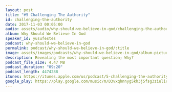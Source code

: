 ```yaml
---
layout: post
title: "#5 Challenging The Authority"
id: challenging-the-authority
date: 2017-11-03 00:05:00
audio: assets/audio/why-should-we-believe-in-god/challenging-the-authority.mp3
album: Why Should We Believe In God
speaker_id: yusufestes
podcast: why-should-we-believe-in-god
permalink: podcast/why-should-we-believe-in-god/:title
image: assets/images/podcasts/why-should-we-believe-in-god/album-picture-small.jpg
description: Revealing the most important question; Why?
podcast_file_size: 4.47 MB
podcast_duration: "09:20"
podcast_length: 4474288
itunes: https://itunes.apple.com/us/podcast/5-challenging-the-authority/id1312646688?i=1000394707152
google_play: https://play.google.com/music/m/D3vxqhnnyg5kh3j5fsg3ziuliry?t=5_Challenging_The_Authority-Why_Should_We_Believe_In_God
---
```

